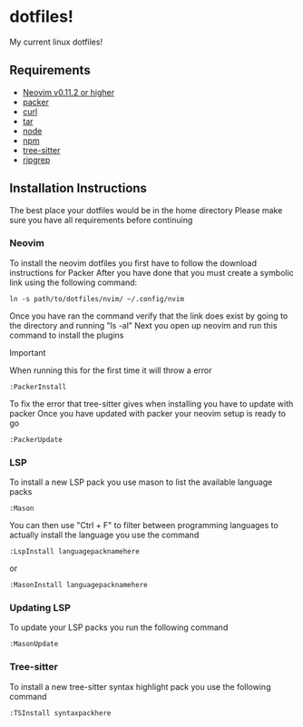 # dotfiles!
My current linux dotfiles!

## Requirements
- [Neovim v0.11.2 or higher](https://github.com/neovim/neovim)
- [packer](https://github.com/wbthomason/packer.nvim)
- [curl](https://github.com/curl/curl)
- [tar](https://www.gnu.org/software/tar/)
- [node](https://github.com/nodejs/node)
- [npm](https://github.com/npm/cli)
- [tree-sitter](https://github.com/tree-sitter/tree-sitter)
- [ripgrep](https://github.com/BurntSushi/ripgrep)


## Installation Instructions
The best place your dotfiles would be in the home directory
Please make sure you have all requirements before continuing

### Neovim
To install the neovim dotfiles you first have to follow the download instructions for Packer
After you have done that you must create a symbolic link using the following command:
```
ln -s path/to/dotfiles/nvim/ ~/.config/nvim
```
Once you have ran the command verify that the link does exist by going to the directory and running "ls -al"
Next you open up neovim and run this command to install the plugins
> [!important] 
> When running this for the first time it will throw a error
```
:PackerInstall
```

To fix the error that tree-sitter gives when installing you have to update with packer
Once you have updated with packer your neovim setup is ready to go
```
:PackerUpdate
```
### LSP
To install a new LSP pack you use mason to list the available language packs
```
:Mason
```
You can then use "Ctrl + F" to filter between programming languages
to actually install the language you use the command
```
:LspInstall languagepacknamehere
```
or
```
:MasonInstall languagepacknamehere
```
### Updating LSP
To update your LSP packs you run the following command
```
:MasonUpdate
```

### Tree-sitter
To install a new tree-sitter syntax highlight pack you use the following command
```
:TSInstall syntaxpackhere
```

